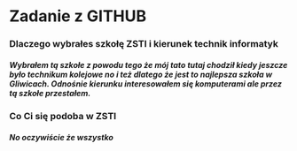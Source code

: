 <h1>Zadanie z GITHUB</h1>
<h3>Dlaczego wybrałes szkołę ZSTI i kierunek technik informatyk</h3>
<h5>Wybrałem tą szkołe z powodu tego że mój tato tutaj chodził kiedy jeszcze było technikum kolejowe no i też dlatego że jest to najlepsza szkoła w Gliwicach. Odnośnie kierunku interesowałem się komputerami ale przez tą szkołe przestałem.</h5>
  
  <h3>Co Ci się podoba w ZSTI</h3>
  <h5>No oczywiście że wszystko</h5>
